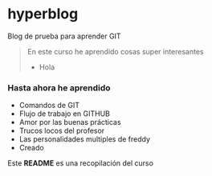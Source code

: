 # hyperblog
Blog de prueba para aprender GIT

> En este curso he aprendido cosas super interesantes
> - Hola

### Hasta ahora he aprendido
* Comandos de GIT
* Flujo de trabajo en GITHUB
* Amor por las buenas prácticas
* Trucos locos del profesor
* Las personalidades multiples de freddy
* Creado

Este **README** es una recopilación del curso

